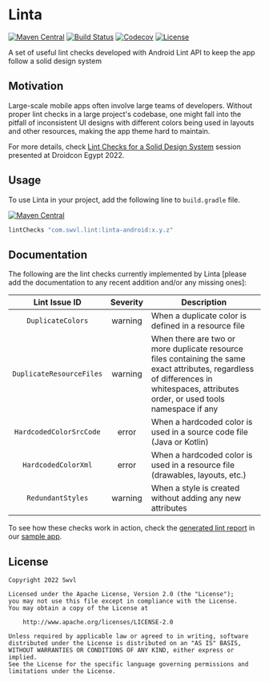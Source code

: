 # Linta

[![Maven Central](https://img.shields.io/maven-central/v/com.swvl.lint/linta-android.svg)](https://mvnrepository.com/artifact/com.swvl.lint/linta-android)
[![Build Status](https://app.bitrise.io/app/88ca7b673ed9bb00/status.svg?token=OqjTeLBPuw0W-T1jD9ADNw&branch=main)](https://app.bitrise.io/app/88ca7b673ed9bb00)
[![Codecov](https://codecov.io/github/swvl/linta/branch/main/graph/badge.svg?token=H8Y422Q1I0)](https://codecov.io/github/swvl/linta)
[![License](https://img.shields.io/badge/License-Apache_2.0-blue.svg)](https://opensource.org/licenses/Apache-2.0)

A set of useful lint checks developed with Android Lint API to keep the app follow a solid design system

## Motivation

Large-scale mobile apps often involve large teams of developers. Without proper lint checks in a large project's codebase, one might fall into the pitfall of inconsistent UI designs with different colors being used in layouts and other resources, making the app theme hard to maintain.

For more details, check [Lint Checks for a Solid Design System](https://docs.google.com/presentation/d/1aDEtm2UE2OoRO59Pt8fb4S43iM79BFncj0pR57WVEvw) session presented at Droidcon Egypt 2022.

## Usage

To use Linta in your project, add the following line to `build.gradle` file.

[![Maven Central](https://img.shields.io/maven-central/v/com.swvl.lint/linta-android.svg)](https://mvnrepository.com/artifact/com.swvl.lint/linta-android)

```groovy
lintChecks "com.swvl.lint:linta-android:x.y.z"
```

## Documentation

The following are the lint checks currently implemented by Linta [please add the documentation to any recent addition and/or any missing ones]:

| Lint Issue ID           |    Severity   | Description                                                                                            |
|:-----------------------:|:-------------:|--------------------------------------------------------------------------------------------------------|
| `DuplicateColors`       |    warning    | When a duplicate color is defined in a resource file                                                   |
| `DuplicateResourceFiles`|    warning    | When there are two or more duplicate resource files containing the same exact attributes, regardless of differences in whitespaces, attributes order, or used tools namespace if any |
| `HardcodedColorSrcCode` |     error     | When a hardcoded color is used in a source code file (Java or Kotlin)                                  |
| `HardcodedColorXml`     |     error     | When a hardcoded color is used in a resource file (drawables, layouts, etc.)                           |
| `RedundantStyles`       |    warning    | When a style is created without adding any new attributes                                              |

To see how these checks work in action, check the [generated lint report](https://github.com/swvl/linta/tree/main/sample/build/reports/lint-results-release.html) in our [sample app](https://github.com/swvl/linta/tree/main/sample).

## License

```
Copyright 2022 Swvl

Licensed under the Apache License, Version 2.0 (the "License");
you may not use this file except in compliance with the License.
You may obtain a copy of the License at

    http://www.apache.org/licenses/LICENSE-2.0

Unless required by applicable law or agreed to in writing, software
distributed under the License is distributed on an "AS IS" BASIS,
WITHOUT WARRANTIES OR CONDITIONS OF ANY KIND, either express or implied.
See the License for the specific language governing permissions and
limitations under the License.
```
